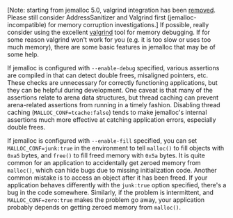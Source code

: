 [Note: starting from jemalloc 5.0, valgrind integration has been [removed](https://github.com/jemalloc/jemalloc/issues/369). Please still consider AddressSanitizer and Valgrind first (jemalloc-incompatible) for memory corruption investigations.] If possible, really consider using the excellent [valgrind](http://valgrind.org/) tool for memory debugging.  If for some reason valgrind won't work for you (e.g. it is too slow or uses too much memory), there are some basic features in jemalloc that may be of some help.

If jemalloc is configured with `--enable-debug` specified, various assertions are compiled in that can detect double frees, misaligned pointers, etc.  These checks are unnecessary for correctly functioning applications, but they can be helpful during development.  One caveat is that many of the assertions relate to arena data structures, but thread caching can prevent arena-related assertions from running in a timely fashion.  Disabling thread caching (`MALLOC_CONF=tcache:false`) tends to make jemalloc's internal assertions much more effective at catching application errors, especially double frees.

If jemalloc is configured with `--enable-fill` specified, you can set `MALLOC_CONF=junk:true` in the environment to tell `malloc()` to fill objects with `0xa5` bytes, and `free()` to fill freed memory with `0x5a` bytes.  It is quite common for an application to accidentally get zeroed memory from `malloc()`, which can hide bugs due to missing initialization code.  Another common mistake is to access an object after it has been freed.  If your application behaves differently with the `junk:true` option specified, there's a bug in the code somewhere.  Similarly, if the problem is intermittent, and `MALLOC_CONF=zero:true` makes the problem go away, your application probably depends on getting zeroed memory from `malloc()`.